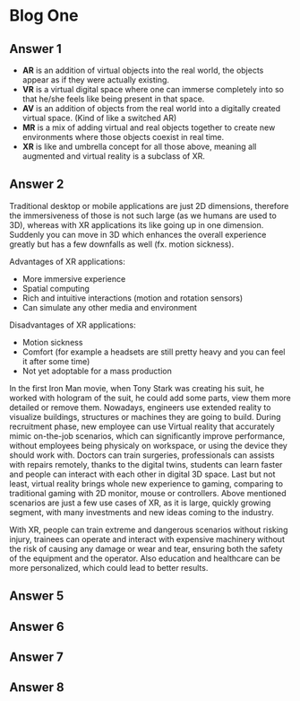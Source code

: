 # Blog One
## Answer 1
<!--What is AR/VR/AV/MR/XR and how do the terminologies compare?-->
- **AR** is an addition of virtual objects into the real world, the objects appear as if they were actually existing.
- **VR** is a virtual digital space where one can immerse completely into so that he/she feels like being present in that space.
-  **AV** is an addition of objects from the real world into a digitally created virtual space. (Kind of like a switched AR)
- **MR** is a mix of adding virtual and real objects together to create new environments where those objects coexist in real time.
- **XR** is like and umbrella concept for all those above, meaning all augmented and virtual reality is a subclass of XR.

## Answer 2
<!--How do XR applications compare to traditional desktop and mobile applications? Advantages/disadvantages?-->
Traditional desktop or mobile applications are just 2D dimensions, therefore the immersiveness of those is not such large (as we humans are used to 3D), whereas with XR applications its like going up in one dimension. Suddenly you can move in 3D which enhances the overall experience greatly but has a few downfalls as well (fx. motion sickness).

Advantages of XR applications:
- More immersive experience
- Spatial computing
- Rich and intuitive interactions (motion and rotation sensors)
- Can simulate any other media and environment

Disadvantages of XR applications:
- Motion sickness
- Comfort (for example a headsets are still pretty heavy and you can feel it after some time)
- Not yet adoptable for a mass production

In the first Iron Man movie, when Tony Stark was creating his suit, he worked with hologram of the suit, he could add some parts, view them more detailed or remove them. Nowadays, engineers use extended reality to visualize buildings, structures or machines they are going to build. During recruitment phase, new employee can use Virtual reality that accurately mimic on-the-job scenarios, which can significantly improve performance, without employees being physicaly on workspace, or using the device they should work with. Doctors can train surgeries, professionals can assists with repairs remotely, thanks to the digital twins, students can learn faster and people can interact with each other in digital 3D space. Last but not least, virtual reality brings whole new experience to gaming, comparing to traditional gaming with 2D monitor, mouse or controllers. 
Above mentioned scenarios are just a few use cases of XR, as it is large, quickly growing segment, with many investments and new ideas coming to the industry. 

With XR, people can train extreme and dangerous scenarios without risking injury, trainees can operate and interact with expensive machinery without the risk of causing any damage or wear and tear, ensuring both the safety of the equipment and the operator. Also education and healthcare can be more personalized, which could lead to better results.
## Answer 5
## Answer 6
## Answer 7
## Answer 8
